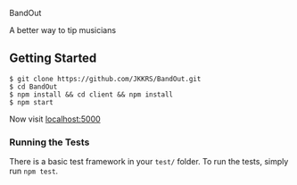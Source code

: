BandOut

A better way to tip musicians

## Getting Started

```
$ git clone https://github.com/JKKRS/BandOut.git
$ cd BandOut
$ npm install && cd client && npm install
$ npm start
```

Now visit [localhost:5000](http://localhost:5000/)

### Running the Tests
There is a basic test framework in your `test/` folder. To run the tests, simply run `npm test`.